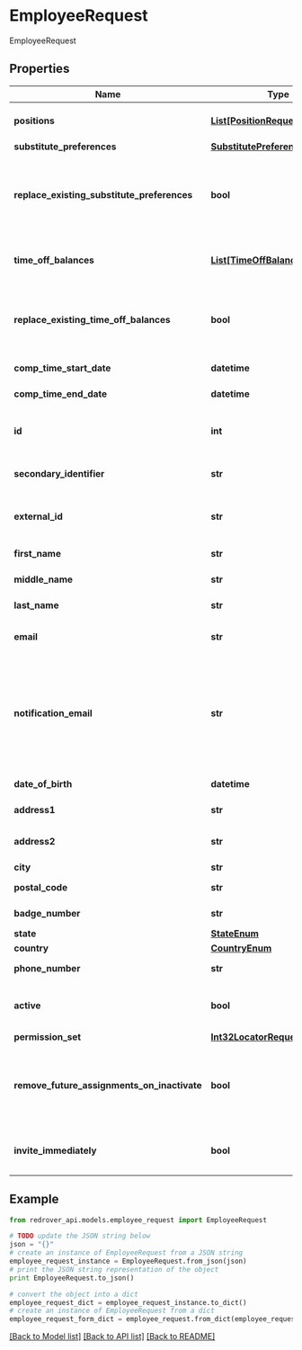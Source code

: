 # EmployeeRequest

EmployeeRequest

## Properties

Name | Type | Description | Notes
------------ | ------------- | ------------- | -------------
**positions** | [**List[PositionRequest]**](PositionRequest.md) | The Positions of the employee | [optional] 
**substitute_preferences** | [**SubstitutePreferencesRequest**](SubstitutePreferencesRequest.md) |  | [optional] 
**replace_existing_substitute_preferences** | **bool** | Whether the existing substitute preferences will be replaced. (Default is true) | [optional] 
**time_off_balances** | [**List[TimeOffBalanceRequest]**](TimeOffBalanceRequest.md) | The Employee&#39;s time off balances | [optional] 
**replace_existing_time_off_balances** | **bool** | Whether the existing time off balances will be replaced. (Default is true) | [optional] 
**comp_time_start_date** | **datetime** | When comp time starts | [optional] 
**comp_time_end_date** | **datetime** | When comp time ends | [optional] 
**id** | **int** | The Red Rover internal Id of OrgUser (numeric) | [optional] 
**secondary_identifier** | **str** | The secondary identifier for the User | [optional] 
**external_id** | **str** | The external Id of OrgUser (alpha-numeric) | [optional] 
**first_name** | **str** | The User&#39;s first name | [optional] 
**middle_name** | **str** | The User&#39;s middle name | [optional] 
**last_name** | **str** | The User&#39;s last name | [optional] 
**email** | **str** | The User&#39;s email (authentication) | [optional] 
**notification_email** | **str** | The User&#39;s email that will receive notifications. For SSO districts only. If empty, the Email field will be used. Field is optional | [optional] 
**date_of_birth** | **datetime** | The User&#39;s date of birth | [optional] 
**address1** | **str** | The User&#39;s address | [optional] 
**address2** | **str** | The User&#39;s address (continued) | [optional] 
**city** | **str** | The User&#39;s city | [optional] 
**postal_code** | **str** | The User&#39;s postal code | [optional] 
**badge_number** | **str** | The User&#39;s badge number | [optional] 
**state** | [**StateEnum**](StateEnum.md) |  | [optional] 
**country** | [**CountryEnum**](CountryEnum.md) |  | [optional] 
**phone_number** | **str** | The User&#39;s phone number | [optional] 
**active** | **bool** | If the user is active. (Default is true for Create) | [optional] 
**permission_set** | [**Int32LocatorRequest**](Int32LocatorRequest.md) |  | [optional] 
**remove_future_assignments_on_inactivate** | **bool** | If all assignments are to be removed if the user is inactivated at any time | [optional] 
**invite_immediately** | **bool** | If the user is to receive an invitation email right away | [optional] 

## Example

```python
from redrover_api.models.employee_request import EmployeeRequest

# TODO update the JSON string below
json = "{}"
# create an instance of EmployeeRequest from a JSON string
employee_request_instance = EmployeeRequest.from_json(json)
# print the JSON string representation of the object
print EmployeeRequest.to_json()

# convert the object into a dict
employee_request_dict = employee_request_instance.to_dict()
# create an instance of EmployeeRequest from a dict
employee_request_form_dict = employee_request.from_dict(employee_request_dict)
```
[[Back to Model list]](../README.md#documentation-for-models) [[Back to API list]](../README.md#documentation-for-api-endpoints) [[Back to README]](../README.md)


